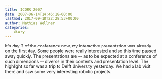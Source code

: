 ```yaml
---
title: ICORR 2007
date: 2007-06-14T14:46:18+00:00
lastmod: 2017-09-18T22:28:53+00:00
author: Mathias Wellner
categories:
  - diary
---
```

It's day 2 of the conference now, my interactive presentation was already on the first day. Some people were really interested and so this time passed away quickly. The presentations are -- as to be expected at a conference of such dimensions -- diverse in their contents and presentation level. The highlight so far was a trip to Delft University yesterday. We had a lab visit there and saw some very interesting robotic projects. 